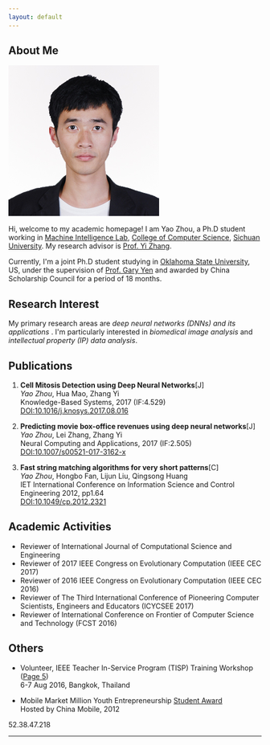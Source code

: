 ```yaml
---
layout: default
---
```


## About Me

<img class="profile-picture" src="photo_personal.jpg">

Hi, welcome to my academic homepage! I am Yao Zhou, a Ph.D student working in [Machine Intelligence Lab](http://www.machineilab.org), [College of Computer Science](http://cs.scu.edu.cn), [Sichuan University](http://www.scu.edu.cn). My research advisor is [Prof. Yi Zhang](http://www.machineilab.org/users/zhangyi/).

Currently, I'm a joint Ph.D student studying in [Oklahoma State University](https://go.okstate.edu/), US, under the supervision of [Prof. Gary Yen](http://isc.okstate.edu/) and awarded by China Scholarship Council for a period of 18 months.

## Research Interest

My primary research areas are *deep neural networks (DNNs) and its applications* . I'm particularly interested in *biomedical image analysis* and *intellectual property (IP) data analysis*.


## Publications

1. **Cell Mitosis Detection using Deep Neural Networks**[J]  
*Yao Zhou*, Hua Mao, Zhang Yi  
Knowledge-Based Systems, 2017 (IF:4.529)  
[DOI:10.1016/j.knosys.2017.08.016](https://doi.org/10.1016/j.knosys.2017.08.016)

2. **Predicting movie box-office revenues using deep neural networks**[J]  
*Yao Zhou*, Lei Zhang, Zhang Yi  
Neural Computing and Applications, 2017 (IF:2.505)  
[DOI:10.1007/s00521-017-3162-x](https://doi.org/10.1007/s00521-017-3162-x)

3. **Fast string matching algorithms for very short patterns**[C]  
*Yao Zhou*, Hongbo Fan, Lijun Liu, Qingsong Huang   
IET International Conference on Information Science and Control Engineering 2012, pp1.64  
[DOI:10.1049/cp.2012.2321](http://dx.doi.org/10.1049/cp.2012.2321)

## Academic Activities
* Reviewer of International Journal of Computational Science and Engineering
* Reviewer of 2017 IEEE Congress on Evolutionary Computation (IEEE CEC 2017)
* Reviewer of 2016 IEEE Congress on Evolutionary Computation (IEEE CEC 2016)
* Reviewer of The Third International Conference of Pioneering Computer Scientists, Engineers and Educators (ICYCSEE 2017)
* Reviewer of International Conference on Frontier of Computer Science and Technology (FCST 2016)

## Others
* Volunteer, IEEE Teacher In-Service Program (TISP) Training Workshop ([Page 5](http://www.ieeer10.org/wp-content/uploads/2017/01/R10_eNewsletter-December2016.pdf))  
6-7 Aug 2016, Bangkok, Thailand  


* Mobile Market Million Youth Entrepreneurship [Student Award](http://dev.10086.cn/ps2012)  
Hosted by China Mobile, 2012

<span color="#FFFFFF">52.38.47.218</span>

---

